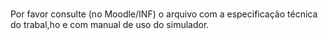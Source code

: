 ### 
Por favor consulte (no Moodle/INF) o arquivo com a especificação técnica do trabal,ho e com manual de uso do simulador.
###